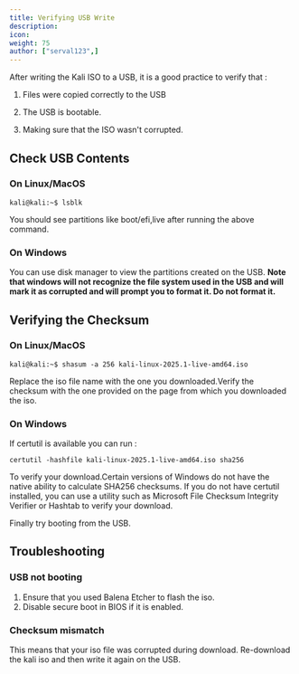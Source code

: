 ```yaml
---
title: Verifying USB Write
description:
icon:
weight: 75
author: ["serval123",]
---
```


After writing the Kali ISO to a USB, it is a good practice to verify that :

1. Files were copied correctly to the USB

2. The USB is bootable.

3. Making sure that the ISO wasn't corrupted.

## Check USB Contents

### On Linux/MacOS

```console
kali@kali:~$ lsblk
```

You should see partitions like boot/efi,live after running the above command.

### On Windows

You can use disk manager to view the partitions created on the USB.
**Note that windows will not recognize the file system used in the USB and will mark it as corrupted and will prompt you to format it. Do not format it.**

## Verifying the Checksum

### On Linux/MacOS

```console
kali@kali:~$ shasum -a 256 kali-linux-2025.1-live-amd64.iso 
```
Replace the iso file name with the one you downloaded.Verify the checksum with the one provided on the page from which you downloaded the iso.

### On Windows

If certutil is available you can run :

```
certutil -hashfile kali-linux-2025.1-live-amd64.iso sha256
```

To verify your download.Certain versions of Windows do not have the native ability to calculate SHA256 checksums. If you do not have certutil installed, you can use a utility such as Microsoft File Checksum Integrity Verifier or Hashtab to verify your download.

Finally try booting from the USB.

## Troubleshooting

### USB not booting

1. Ensure that you used Balena Etcher to flash the iso.
2. Disable secure boot in BIOS if it is enabled.

### Checksum mismatch

This means that your iso file was corrupted during download. Re-download the kali iso and then write it again on the USB.








